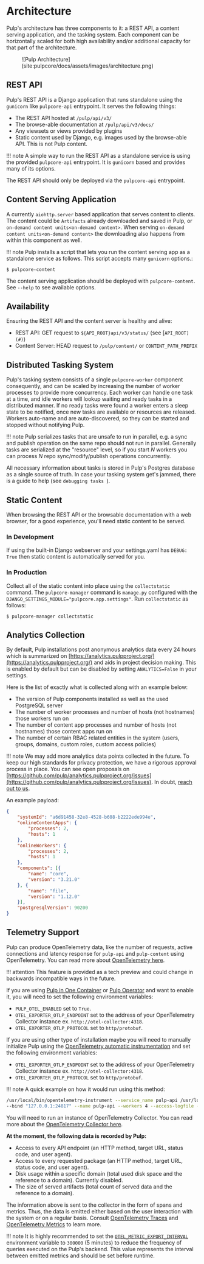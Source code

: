 # Architecture

Pulp's architecture has three components to it: a REST API, a content serving application, and the
tasking system. Each component can be horizontally scaled for both high availability and/or
additional capacity for that part of the architecture.

<figure markdown="span">
  ![Pulp Architecture](site:pulpcore/docs/assets/images/architecture.png)
  <!-- <figcaption>Image caption</figcaption> -->
</figure>

## REST API

Pulp's REST API is a Django application that runs standalone using the `gunicorn` like
`pulpcore-api` entrypoint. It serves the following things:

- The REST API hosted at `/pulp/api/v3/`
- The browse-able documentation at `/pulp/api/v3/docs/`
- Any viewsets or views provided by plugins
- Static content used by Django, e.g. images used by the browse-able API. This is not Pulp content.

!!! note
    A simple way to run the REST API as a standalone service is using the provided `pulpcore-api`
    entrypoint. It is `gunicorn` based and provides many of its options.


The REST API should only be deployed via the `pulpcore-api` entrypoint.

## Content Serving Application

A currently `aiohttp.server` based application that serves content to clients. The content could
be `Artifacts` already downloaded and saved in Pulp, or
`on-demand content units<on-demand content>`. When serving
`on-demand content units<on-demand content>` the downloading also happens from within this
component as well.

!!! note
    Pulp installs a script that lets you run the content serving app as a standalone service as
    follows. This script accepts many `gunicorn` options.:

```
$ pulpcore-content
```

The content serving application should be deployed with `pulpcore-content`. See `--help` to see
available options.

## Availability

Ensuring the REST API and the content server is healthy and alive:

- REST API: GET request to `${API_ROOT}api/v3/status/` (see [`API_ROOT](#)`)
- Content Server: HEAD request to `/pulp/content/` or `CONTENT_PATH_PREFIX`

## Distributed Tasking System

Pulp's tasking system consists of a single `pulpcore-worker` component consequently, and can be
scaled by increasing the number of worker processes to provide more concurrency. Each worker can
handle one task at a time, and idle workers will lookup waiting and ready tasks in a distributed
manner. If no ready tasks were found a worker enters a sleep state to be notified, once new tasks
are available or resources are released.  Workers auto-name and are auto-discovered, so they can be
started and stopped without notifying Pulp.

!!! note
    Pulp serializes tasks that are unsafe to run in parallel, e.g. a sync and publish operation on
    the same repo should not run in parallel. Generally tasks are serialized at the "resource" level, so
    if you start *N* workers you can process *N* repo sync/modify/publish operations concurrently.


All necessary information about tasks is stored in Pulp's Postgres database as a single source of
truth. In case your tasking system get's jammed, there is a guide to help (see `debugging tasks `).

## Static Content

When browsing the REST API or the browsable documentation with a web browser, for a good experience,
you'll need static content to be served.

### In Development

If using the built-in Django webserver and your settings.yaml has `DEBUG: True` then static
content is automatically served for you.

### In Production

Collect all of the static content into place using the `collectstatic` command. The
`pulpcore-manager` command is `manage.py` configured with the
`DJANGO_SETTINGS_MODULE="pulpcore.app.settings"`. Run `collectstatic` as follows:

```
$ pulpcore-manager collectstatic
```

## Analytics Collection

By default, Pulp installations post anonymous analytics data every 24 hours which is summarized on
[https://analytics.pulpproject.org/](https://analytics.pulpproject.org/) and aids in project decision making. This is enabled by
default but can be disabled by setting `ANALYTICS=False` in your settings.

Here is the list of exactly what is collected along with an example below:

- The version of Pulp components installed as well as the used PostgreSQL server
- The number of worker processes and number of hosts (not hostnames) those workers run on
- The number of content app processes and number of hosts (not hostnames) those content apps run on
- The number of certain RBAC related entities in the system (users, groups, domains, custom roles,
  custom access policies)

!!! note
    We may add more analytics data points collected in the future. To keep our high standards for
    privacy protection, we have a rigorous approval process in place. You can see open proposals on
    [https://github.com/pulp/analytics.pulpproject.org/issues](https://github.com/pulp/analytics.pulpproject.org/issues). In doubt,
    [reach out to us](site:help/community/get-involved/).


An example payload:

```json
{
    "systemId": "a6d91458-32e8-4528-b608-b2222ede994e",
    "onlineContentApps": {
        "processes": 2,
        "hosts": 1
    },
    "onlineWorkers": {
        "processes": 2,
        "hosts": 1
    },
    "components": [{
        "name": "core",
        "version": "3.21.0"
    }, {
        "name": "file",
        "version": "1.12.0"
    }],
    "postgresqlVersion": 90200
}
```



## Telemetry Support

Pulp can produce OpenTelemetry data, like the number of requests, active connections and latency response for
`pulp-api` and `pulp-content` using OpenTelemetry. You can read more about
[OpenTelemetry here](https://opentelemetry.io).

!!! attention
    This feature is provided as a tech preview and could change in backwards incompatible
    ways in the future.

If you are using [Pulp in One Container](site:pulp-oci-images/docs/admin/tutorials/quickstart/#single-container)
or [Pulp Operator](site:pulp-operator/) and want to enable it, you will need to set the following environment variables:

- `PULP_OTEL_ENABLED` set to `True`.
- `OTEL_EXPORTER_OTLP_ENDPOINT` set to the address of your OpenTelemetry Collector instance
  ex. `http://otel-collector:4318`.
- `OTEL_EXPORTER_OTLP_PROTOCOL` set to `http/protobuf`.

If you are using other type of installation maybe you will need to manually initialize Pulp using the
[OpenTelemetry automatic instrumentation](https://opentelemetry.io/docs/instrumentation/python/getting-started/#instrumentation)
and set the following environment variables:

- `OTEL_EXPORTER_OTLP_ENDPOINT` set to the address of your OpenTelemetry Collector instance
  ex. `http://otel-collector:4318`.
- `OTEL_EXPORTER_OTLP_PROTOCOL` set to `http/protobuf`.

!!! note
    A quick example on how it would run using this method:

```bash
/usr/local/bin/opentelemetry-instrument --service_name pulp-api /usr/local/bin/pulpcore-api \
--bind "127.0.0.1:24817" --name pulp-api --workers 4 --access-logfile -
```


You will need to run an instance of OpenTelemetry Collector. You can read more about the [OpenTelemetry
Collector here](https://opentelemetry.io/docs/collector/).

**At the moment, the following data is recorded by Pulp:**

- Access to every API endpoint (an HTTP method, target URL, status code, and user agent).
- Access to every requested package (an HTTP method, target URL, status code, and user agent).
- Disk usage within a specific domain (total used disk space and the reference to a domain). Currently disabled.
- The size of served artifacts (total count of served data and the reference to a domain).

The information above is sent to the collector in the form of spans and metrics. Thus, the data is
emitted either based on the user interaction with the system or on a regular basis. Consult
[OpenTelemetry Traces](https://opentelemetry.io/docs/concepts/signals/traces/) and
[OpenTelemetry Metrics](https://opentelemetry.io/docs/concepts/signals/metrics/) to learn more.

!!! note
    It is highly recommended to set the [`OTEL_METRIC_EXPORT_INTERVAL`](https://opentelemetry.io/docs/specs/otel/configuration/sdk-environment-variables/#periodic-exporting-metricreader)
    environment variable to `300000` (5 minutes) to reduce the frequency of queries executed on the
    Pulp's backend. This value represents the interval between emitted metrics and should be set
    before runtime.

